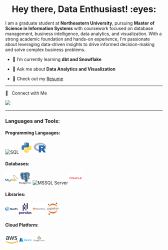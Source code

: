 <h1 align="center">Hey there, Data Enthusiast! :eyes:</h1>

I am a graduate student at **Northeastern University**, pursuing **Master of Science in Information Systems** with coursework focused on database management, business intelligence, data analytics, and visualization. With a strong academic foundation and hands-on experience, I'm passionate about leveraging data-driven insights to drive informed decision-making and solve complex business problems.

- 🌱 I’m currently learning **dbt and Snowflake**

- 💬 Ask me about **Data Analytics and Visualization**
  
- 📄 Check out my [Resume](https://drive.google.com/file/d/1zSXsLW4Sv8YG_1nPpRaLYZbFxH__koXs/view?usp=sharing )

<hr>

🤝 &nbsp; Connect with Me 

[<img src="https://img.shields.io/badge/linkedin-%230077B5.svg?&style=for-the-badge&logo=linkedin&logoColor=white" />](https://www.linkedin.com/in/payal-pawar/)

<hr>

<h3 align="left">Languages and Tools:</h3>
<p align="left">
<div class="programming-languages">
                <h4>Programming Languages:</h4>
                <img src="https://www.svgrepo.com/show/331760/sql-database-generic.svg" alt="SQL" width="40" height="40"/>
                <img src="https://raw.githubusercontent.com/devicons/devicon/master/icons/python/python-original.svg" alt="Python" width="40" height="40"/>
                <img src="https://raw.githubusercontent.com/devicons/devicon/master/icons/r/r-original.svg" alt="R" width="40" height="40"/>
            </div>
<div>
                <h4>Databases:</h4>
                <img src="https://raw.githubusercontent.com/devicons/devicon/master/icons/mysql/mysql-original-wordmark.svg" alt="MySQL" width="40" height="40"/>
                <img src="https://raw.githubusercontent.com/devicons/devicon/master/icons/postgresql/postgresql-original-wordmark.svg" alt="PostgreSQL" width="40" height="40"/>
                <img src="https://www.svgrepo.com/show/303229/microsoft-sql-server-logo.svg" alt="MSSQL Server" width="40" height="40"/>
                <img src="https://raw.githubusercontent.com/devicons/devicon/master/icons/oracle/oracle-original.svg" alt="Oracle" width="40" height="40"/>
            </div>     
<div>
                <h4>Libraries:</h4>
                <img src="https://raw.githubusercontent.com/devicons/devicon/master/icons/numpy/numpy-original-wordmark.svg" alt="NumPy" width="40" height="40"/>
                <img src="https://raw.githubusercontent.com/devicons/devicon/master/icons/pandas/pandas-original-wordmark.svg" alt="Pandas" width="40" height="40"/>
                <img src="https://raw.githubusercontent.com/devicons/devicon/master/icons/tensorflow/tensorflow-original-wordmark.svg" alt="Tensorflow" width="40" height="40"/>
                <img src="https://raw.githubusercontent.com/devicons/devicon/master/icons/jupyter/jupyter-original-wordmark.svg" alt="JupyterNotebook" width="40" height="40"/>
            </div>
<div>
                <h4>Cloud Platform:</h4>
                <img src="https://raw.githubusercontent.com/devicons/devicon/master/icons/amazonwebservices/amazonwebservices-original-wordmark.svg" alt="AWS" width="40" height="40"/>
                <img src="https://raw.githubusercontent.com/devicons/devicon/master/icons/azure/azure-original-wordmark.svg" alt="Azure" width="40" height="40"/>
                <img src="https://raw.githubusercontent.com/devicons/devicon/master/icons/googlecloud/googlecloud-original-wordmark.svg" alt="GCP" width="40" height="40"/>
            </div>  

</p>
